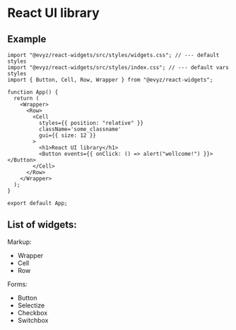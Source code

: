 # React UI library

## Example

```
import "@evyz/react-widgets/src/styles/widgets.css"; // --- default styles
import "@evyz/react-widgets/src/styles/index.css"; // --- default vars styles
import { Button, Cell, Row, Wrapper } from "@evyz/react-widgets";

function App() {
  return (
    <Wrapper>
      <Row>
        <Cell
          styles={{ position: "relative" }}
          className='some_classname'
          gui={{ size: 12 }}
        >
          <h1>React UI library</h1>
          <Button events={{ onClick: () => alert("wellcome!") }}></Button>
        </Cell>
      </Row>
    </Wrapper>
  );
}

export default App;

```

## List of widgets:

Markup:

- Wrapper
- Cell
- Row

Forms:

- Button
- Selectize
- Checkbox
- Switchbox
